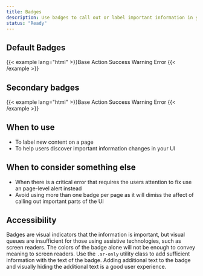 ```yaml
---
title: Badges
description: Use badges to call out or label important information in your UI.
status: "Ready"
---
```

## Default Badges
{{< example lang="html" >}}<span class="rvt-badge">Base</span>
<span class="rvt-badge rvt-badge--action">Action</span>
<span class="rvt-badge rvt-badge--success">Success</span>
<span class="rvt-badge rvt-badge--warning">Warning</span>
<span class="rvt-badge rvt-badge--error">Error</span>
{{< /example >}}

## Secondary badges
{{< example lang="html" >}}<span class="rvt-badge rvt-badge--secondary">Base</span>
<span class="rvt-badge rvt-badge--action-secondary">Action</span>
<span class="rvt-badge rvt-badge--success-secondary">Success</span>
<span class="rvt-badge rvt-badge--warning-secondary">Warning</span>
<span class="rvt-badge rvt-badge--error-secondary">Error</span>
{{< /example >}}

## When to use
- To label new content on a page
- To help users discover important information changes in your UI

## When to consider something else
- When there is a critical error that requires the users attention to fix use an page-level alert instead
- Avoid using more than one badge per page as it will dimiss the affect of calling out important parts of the UI

## Accessibility
Badges are visual indicators that the information is important, but visual queues are insufficient for those using assistive technologies, such as screen readers. The colors of the badge alone will not be enough to convey meaning to screen readers. Use the `.sr-only` utility class to add sufficient information with the text of the badge. Adding additional text to the badge and visually hiding the additional text is a good user experience.
